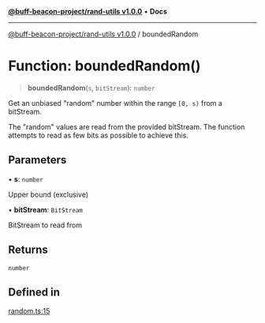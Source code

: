 [**@buff-beacon-project/rand-utils v1.0.0**](../README.md) • **Docs**

***

[@buff-beacon-project/rand-utils v1.0.0](../README.md) / boundedRandom

# Function: boundedRandom()

> **boundedRandom**(`s`, `bitStream`): `number`

Get an unbiased "random" number within the range `[0, s)` from
a bitStream.

The "random"
values are read from the provided bitStream.
The function attempts to read
as few bits as possible to achieve this.

## Parameters

• **s**: `number`

Upper bound (exclusive)

• **bitStream**: `BitStream`

BitStream to read from

## Returns

`number`

## Defined in

[random.ts:15](https://github.com/buff-beacon-project/rand-utils/blob/513262d1ea7e1e9191092f47cb72185f50754e7b/src/random.ts#L15)
